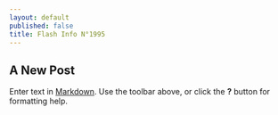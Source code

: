 ```yaml
---
layout: default
published: false
title: Flash Info N°1995
---
```

## A New Post

Enter text in [Markdown](http://daringfireball.net/projects/markdown/). Use the toolbar above, or click the **?** button for formatting help.
